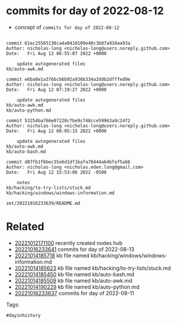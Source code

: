 # commits for day of 2022-08-12

- concept of `commits for day of 2022-08-12`

```

commit 61ec25565130ca4a0410109e40c3b87a910aa93a
Author: nicholas-long <nicholas-long@users.noreply.github.com>
Date:   Fri Aug 12 06:55:07 2022 +0000

    update autogenerated files
kb/auto-awk.md

commit e6ba8e1a376bcb6b92a936b334a2ddb2dfffed9e
Author: nicholas-long <nicholas-long@users.noreply.github.com>
Date:   Fri Aug 12 07:19:27 2022 +0000

    update autogenerated files
kb/auto-awk.md
kb/auto-python.md

commit 53254ba766e07220c7be9c748cce59963a9c24f2
Author: nicholas-long <nicholas-long@users.noreply.github.com>
Date:   Fri Aug 12 08:05:15 2022 +0000

    update autogenerated files
kb/auto-awk.md
kb/auto-bash.md

commit d07fb1f6bec35e6d1df1bafa70444a64bfaf5a66
Author: nicholas-long <nicholas.eden.long@gmail.com>
Date:   Fri Aug 12 15:53:06 2022 -0500

    notes
kb/hacking/to-try-lists/stuck.md
kb/hacking/windows/windows-information.md
```

` zet/20221016233639/README.md `

# Related

- [20221012171100](/zet/20221012171100/README.md) recently created nodes hub
- [20221016233641](/zet/20221016233641/README.md) commits for day of 2022-08-13
- [20221014185718](/zet/20221014185718/README.md) kb file named kb/hacking/windows/windows-information.md
- [20221014185623](/zet/20221014185623/README.md) kb file named kb/hacking/to-try-lists/stuck.md
- [20221014185450](/zet/20221014185450/README.md) kb file named kb/auto-bash.md
- [20221014185509](/zet/20221014185509/README.md) kb file named kb/auto-awk.md
- [20221014190229](/zet/20221014190229/README.md) kb file named kb/auto-python.md
- [20221016233637](/zet/20221016233637/README.md) commits for day of 2022-08-11

Tags:

    #dayinhistory
